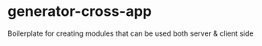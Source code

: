 # generator-cross-app
Boilerplate for creating modules that can be used both server &amp; client side
